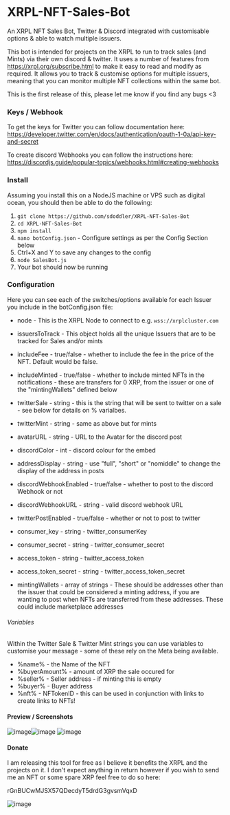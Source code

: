 # XRPL-NFT-Sales-Bot
An XRPL NFT Sales Bot, Twitter & Discord integrated with customisable options & able to watch multiple issuers.

This bot is intended for projects on the XRPL to run to track sales (and Mints) via their own discord & twitter. It uses a number of features from https://xrpl.org/subscribe.html to make it easy to read and modify as required. It allows you to track & customise options for multiple issuers, meaning that you can monitor multiple NFT collections within the same bot.

This is the first release of this, please let me know if you find any bugs <3

### Keys / Webhook
To get the keys for Twitter you can follow documentation here:
https://developer.twitter.com/en/docs/authentication/oauth-1-0a/api-key-and-secret

To create discord Webhooks you can follow the instructions here:
https://discordjs.guide/popular-topics/webhooks.html#creating-webhooks

### Install
Assuming you install this on a NodeJS machine or VPS such as digital ocean, you should then be able to do the following:
1. `git clone https://github.com/sdoddler/XRPL-NFT-Sales-Bot`
2. `cd XRPL-NFT-Sales-Bot`
3. `npm install`
4. `nano botConfig.json` - Configure settings as per the Config Section below
5. Ctrl+X and Y to save any changes to the config
6. `node SalesBot.js`
7. Your bot should now be running

### Configuration
Here you can see each of the switches/options available for each Issuer you include in the botConfig.json file:
- node - This is the XRPL Node to connect to e.g. `wss://xrplcluster.com`
- issuersToTrack - This object holds all the unique Issuers that are to be tracked for Sales and/or mints

- includeFee - true/false - whether to include the fee in the price of the NFT. Default would be false.
- includeMinted - true/false - whether to include minted NFTs in the notifications - these are transfers for 0 XRP, from the issuer or one of the "mintingWallets" defined below
- twitterSale - string - this is the string that will be sent to twitter on a sale - see below for details on % varialbes. 
- twitterMint - string - same as above but for mints
- avatarURL - string - URL to the Avatar for the discord post
- discordColor - int - discord colour for the embed
- addressDisplay - string - use "full", "short" or "nomiddle" to change the display of the address in posts
- discordWebhookEnabled - true/false - whether to post to the discord Webhook or not
- discordWebhookURL - string - valid discord webhook URL
- twitterPostEnabled - true/false - whether or not to post to twitter
- consumer_key - string - twitter_consumerKey
- consumer_secret - string - twitter_consumer_secret
- access_token - string - twitter_access_token
- access_token_secret - string - twitter_access_token_secret
- mintingWallets - array of strings - These should be addresses other than the issuer that could be considered a minting address, if you are wanting to post when NFTs are transferred from these addresses. These could include marketplace addresses 

###### Variables
Within the Twitter Sale & Twitter Mint strings you can use variables to customise your message - some of these rely on the Meta being available.
- %name% - the Name of the NFT
- %buyerAmount% - amount of XRP the sale occured for
- %seller% - Seller address - if minting this is empty
- %buyer% - Buyer address
- %nft% - NFTokenID - this can be used in conjunction with links to create links to NFTs!


#### Preview / Screenshots
![image](https://user-images.githubusercontent.com/14932966/222015373-90c58009-5a56-4f6a-bc20-492b06ced14f.png)![image](https://user-images.githubusercontent.com/14932966/222018437-2d0e24f5-db39-40b6-8f02-bd6a8ffd23e4.png)
![image](https://user-images.githubusercontent.com/14932966/222018553-ed7e73f7-ad80-4aa2-b033-6b3daaa203a9.png)


#### Donate
I am releasing this tool for free as I believe it benefits the XRPL and the projects on it. 
I don't expect anything in return however if you wish to send me an NFT or some spare XRP feel free to do so here: 

rGnBUCwMJSX57QDecdyT5drdG3gvsmVqxD

![image](https://user-images.githubusercontent.com/14932966/222018787-e420aa35-2e15-436d-a791-17fe6186b01d.png)

